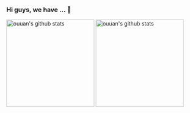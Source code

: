 ### Hi guys, we have ... 👋

<!--
**iSozL/isozl** is a ✨ _special_ ✨ repository because its `README.md` (this file) appears on your GitHub profile.

Here are some ideas to get you started:

- 🔭 I’m currently working on ...
- 🌱 I’m currently learning ...
- 👯 I’m looking to collaborate on ...
- 🤔 I’m looking for help with ...
- 💬 Ask me about ...
- 📫 How to reach me: ...
- 😄 Pronouns: ...
- ⚡ Fun fact: ...
-->
<p align="left">
<img alt="ouuan's github stats" height='230' src="https://github-readme-stats.vercel.app/api?username=iSozL&show_icons=true&include_all_commits=true&theme=dark">
<img alt="ouuan's github stats" height='230' src="https://github-readme-stats.vercel.app/api/top-langs/?username=iSozL&theme=dark">
</p>
